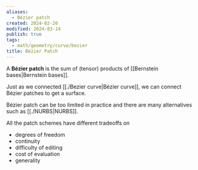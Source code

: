 ```yaml
---
aliases:
  - Bézier patch
created: 2024-02-20
modified: 2024-03-14
publish: true
tags:
  - math/geometry/curve/bezier
title: Bézier Patch
---
```

A **Bézier patch** is the sum of (tensor) products of [[Bernstein bases|Bernstein bases]].

Just as we connected [[./Bezier curve|Bézier curve]], we can connect Bézier patches to get a surface.

Bézier patch can be too limited in practice and there are many alternatives such as [[./NURBS|NURBS]].

All the patch schemes have different tradeoffs on
- degrees of freedom
- continuity
- difficulty of editing
- cost of evaluation
- generality